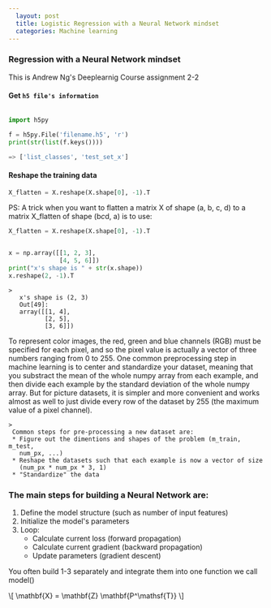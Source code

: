 ```yaml
---
  layout: post
  title: Logistic Regression with a Neural Network mindset
  categories: Machine learning
---
```


### Regression with a Neural Network mindset

This is Andrew Ng's Deeplearnig Course assignment 2-2
<!--more-->

#### Get `h5 file's information`

```python

import h5py

f = h5py.File('filename.h5', 'r')
print(str(list(f.keys())))

=> ['list_classes', 'test_set_x']
```

#### Reshape the training data

```python
X_flatten = X.reshape(X.shape[0], -1).T
```

PS: A trick when you want to flatten a matrix X of shape (a, b, c, d) to a
matrix X_flatten of shape (b*c*d, a) is to use:

```python
X_flatten = X.reshape(X.shape[0], -1).T


x = np.array([[1, 2, 3],
              [4, 5, 6]])
print("x's shape is " + str(x.shape))
x.reshape(2, -1).T

```

    >
       x's shape is (2, 3)
       Out[49]:
       array([[1, 4],
              [2, 5],
              [3, 6]])


To represent color images, the red, green and blue channels (RGB) must be specified for each pixel, and so the pixel value is actually a vector of three numbers ranging from 0 to 255.
One common preprocessing step in machine learning is to center and standardize your dataset, meaning that you substract the mean of the whole numpy array from each example, and then divide each example by the standard deviation of the whole numpy array. But for picture datasets, it is simpler and more convenient and works almost as well to just divide every row of the dataset by 255 (the maximum value of a pixel channel).

    >
     Common steps for pre-processing a new dataset are:
     * Figure out the dimentions and shapes of the problem (m_train, m_test,
       num_px, ...)
     * Reshape the datasets such that each example is now a vector of size
       (num_px * num_px * 3, 1)
     * "Standardize" the data

### The main steps for building a Neural Network are:

1. Define the model structure (such as number of input features)
2. Initialize the model's parameters
3. Loop:
      * Calculate current loss (forward propagation)
      * Calculate current gradient (backward propagation)
      * Update parameters (gradient descent)

You often build 1-3 separately and integrate them into one function we call
model()


\\[ \mathbf{X} = \mathbf{Z} \mathbf{P^\mathsf{T}} \\]
